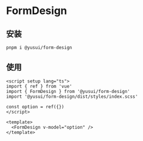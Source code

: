 # FormDesign

## 安装

```bash
pnpm i @yusui/form-design
```

## 使用

```vue
<script setup lang="ts">
import { ref } from 'vue'
import { FormDesign } from '@yusui/form-design'
import '@yusui/form-design/dist/styles/index.scss'

const option = ref({})
</script>

<template>
  <FormDesign v-model="option" />
</template>
```
